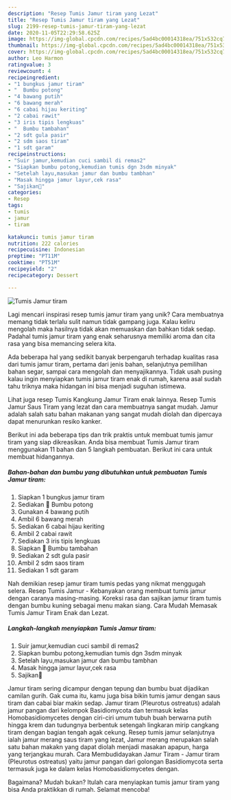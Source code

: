 ```yaml
---
description: "Resep Tumis Jamur tiram yang Lezat"
title: "Resep Tumis Jamur tiram yang Lezat"
slug: 2199-resep-tumis-jamur-tiram-yang-lezat
date: 2020-11-05T22:29:58.625Z
image: https://img-global.cpcdn.com/recipes/5ad4bc00014318ea/751x532cq70/tumis-jamur-tiram-foto-resep-utama.jpg
thumbnail: https://img-global.cpcdn.com/recipes/5ad4bc00014318ea/751x532cq70/tumis-jamur-tiram-foto-resep-utama.jpg
cover: https://img-global.cpcdn.com/recipes/5ad4bc00014318ea/751x532cq70/tumis-jamur-tiram-foto-resep-utama.jpg
author: Leo Harmon
ratingvalue: 3
reviewcount: 4
recipeingredient:
- "1 bungkus jamur tiram"
- "  Bumbu potong"
- "4 bawang putih"
- "6 bawang merah"
- "6 cabai hijau keriting"
- "2 cabai rawit"
- "3 iris tipis lengkuas"
- "  Bumbu tambahan"
- "2 sdt gula pasir"
- "2 sdm saos tiram"
- "1 sdt garam"
recipeinstructions:
- "Suir jamur,kemudian cuci sambil di remas2"
- "Siapkan bumbu potong,kemudian tumis dgn 3sdm minyak"
- "Setelah layu,masukan jamur dan bumbu tambhan"
- "Masak hingga jamur layur,cek rasa"
- "Sajikan💖"
categories:
- Resep
tags:
- tumis
- jamur
- tiram

katakunci: tumis jamur tiram 
nutrition: 222 calories
recipecuisine: Indonesian
preptime: "PT11M"
cooktime: "PT51M"
recipeyield: "2"
recipecategory: Dessert

---
```



![Tumis Jamur tiram](https://img-global.cpcdn.com/recipes/5ad4bc00014318ea/751x532cq70/tumis-jamur-tiram-foto-resep-utama.jpg)

Lagi mencari inspirasi resep tumis jamur tiram yang unik? Cara membuatnya memang tidak terlalu sulit namun tidak gampang juga. Kalau keliru mengolah maka hasilnya tidak akan memuaskan dan bahkan tidak sedap. Padahal tumis jamur tiram yang enak seharusnya memiliki aroma dan cita rasa yang bisa memancing selera kita.

Ada beberapa hal yang sedikit banyak berpengaruh terhadap kualitas rasa dari tumis jamur tiram, pertama dari jenis bahan, selanjutnya pemilihan bahan segar, sampai cara mengolah dan menyajikannya. Tidak usah pusing kalau ingin menyiapkan tumis jamur tiram enak di rumah, karena asal sudah tahu triknya maka hidangan ini bisa menjadi suguhan istimewa.

Lihat juga resep Tumis Kangkung Jamur Tiram enak lainnya. Resep Tumis Jamur Saus Tiram yang lezat dan cara membuatnya sangat mudah. Jamur adalah salah satu bahan makanan yang sangat mudah diolah dan dipercaya dapat menurunkan resiko kanker.


Berikut ini ada beberapa tips dan trik praktis untuk membuat tumis jamur tiram yang siap dikreasikan. Anda bisa membuat Tumis Jamur tiram menggunakan 11 bahan dan 5 langkah pembuatan. Berikut ini cara untuk membuat hidangannya.

<!--inarticleads1-->

##### Bahan-bahan dan bumbu yang dibutuhkan untuk pembuatan Tumis Jamur tiram:

1. Siapkan 1 bungkus jamur tiram
1. Sediakan  💐 Bumbu potong
1. Gunakan 4 bawang putih
1. Ambil 6 bawang merah
1. Sediakan 6 cabai hijau keriting
1. Ambil 2 cabai rawit
1. Sediakan 3 iris tipis lengkuas
1. Siapkan  💐 Bumbu tambahan
1. Sediakan 2 sdt gula pasir
1. Ambil 2 sdm saos tiram
1. Sediakan 1 sdt garam


Nah demikian resep jamur tiram tumis pedas yang nikmat menggugah selera. Resep Tumis Jamur - Kebanyakan orang membuat tumis jamur dengan caranya masing-masing. Koreksi rasa dan sajikan jamur tiram tumis dengan bumbu kuning sebagai menu makan siang. Cara Mudah Memasak Tumis Jamur Tiram Enak dan Lezat. 

<!--inarticleads2-->

##### Langkah-langkah menyiapkan Tumis Jamur tiram:

1. Suir jamur,kemudian cuci sambil di remas2
1. Siapkan bumbu potong,kemudian tumis dgn 3sdm minyak
1. Setelah layu,masukan jamur dan bumbu tambhan
1. Masak hingga jamur layur,cek rasa
1. Sajikan💖


Jamur tiram sering dicampur dengan tepung dan bumbu buat dijadikan camilan gurih. Gak cuma itu, kamu juga bisa bikin tumis jamur dengan saus tiram dan cabai biar makin sedap. Jamur tiram (Pleurotus ostreatus) adalah jamur pangan dari kelompok Basidiomycota dan termasuk kelas Homobasidiomycetes dengan ciri-ciri umum tubuh buah berwarna putih hingga krem dan tudungnya berbentuk setengah lingkaran mirip cangkang tiram dengan bagian tengah agak cekung. Resep tumis jamur selanjutnya ialah jamur merang saus tiram yang lezat, Jamur merang merupakan salah satu bahan makakn yang dapat diolah menjadi masakan apapun, harga yang terjangkau murah. Cara Membudidayakan Jamur Tiram - Jamur tiram (Pleurotus ostreatus) yaitu jamur pangan dari golongan Basidiomycota serta termasuk juga ke dalam kelas Homobasidiomycetes dengan. 

Bagaimana? Mudah bukan? Itulah cara menyiapkan tumis jamur tiram yang bisa Anda praktikkan di rumah. Selamat mencoba!
